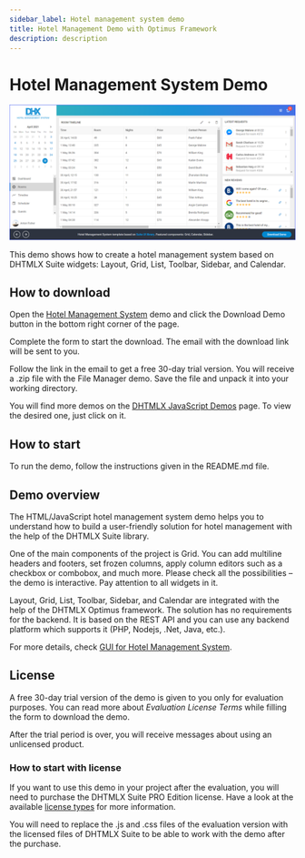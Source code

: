 ```yaml
---
sidebar_label: Hotel management system demo
title: Hotel Management Demo with Optimus Framework 
description: description
---
```


# Hotel Management System Demo

[comment]: # (todo добавить ссылку на демку на картинку и под картинкой)

![](../assets/optimus/demo/hotel_demo.png)

This demo shows how to create a hotel management system based on DHTMLX Suite widgets: Layout, Grid, List, Toolbar, Sidebar, and Calendar.

## How to download

Open the [Hotel Management System](https://dhtmlx.com/docs/products/demoApps/dhtmlxHotelManagement/#rooms&date=2021-04-30) demo and click the Download Demo button in the bottom right corner of the page.

Complete the form to start the download. The email with the download link will be sent to you.

Follow the link in the email to get a free 30-day trial version. You will receive a .zip file with the File Manager demo. Save the file and unpack it into your working directory.

You will find more demos on the [DHTMLX JavaScript Demos](https://dhtmlx.com/docs/products/demoApps/) page. To view the desired one, just click on it.

## How to start

To run the demo, follow the instructions given in the README.md file.

## Demo overview

The HTML/JavaScript hotel management system demo helps you to understand how to build a user-friendly solution for hotel management with the help of the DHTMLX Suite library.

One of the main components of the project is Grid. You can add multiline headers and footers, set frozen columns, apply column editors such as a checkbox or combobox, and much more. Please check all the possibilities – the demo is interactive. Pay attention to all widgets in it.

Layout, Grid, List, Toolbar, Sidebar, and Calendar are integrated with the help of the DHTMLX Optimus framework. The solution has no requirements for the backend. It is based on the REST API and you can use any backend platform which supports it (PHP, Nodejs, .Net, Java, etc.).

For more details, check [GUI for Hotel Management System](https://dhtmlx.com/docs/products/dhtmlxHotelManagement/).

## License

A free 30-day trial version of the demo is given to you only for evaluation purposes. You can read more about *Evaluation License Terms* while filling the form to download the demo.

After the trial period is over, you will receive messages about using an unlicensed product.

### How to start with license

If you want to use this demo in your project after the evaluation, you will need to purchase the DHTMLX Suite PRO Edition license. Have a look at the available [license types](https://dhtmlx.com/docs/products/licenses.shtml) for more information.

You will need to replace the .js and .css files of the evaluation version with the licensed files of DHTMLX Suite to be able to work with the demo after the purchase.
